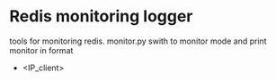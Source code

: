# Redis monitoring logger

tools for monitoring redis. monitor.py swith to monitor mode and print monitor in format 
* <date>  <IP_client>  <command>
